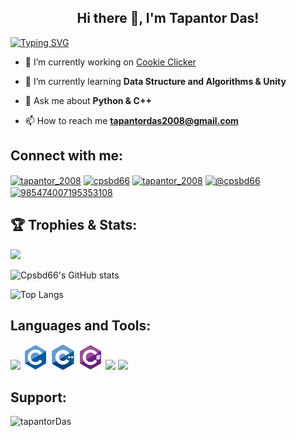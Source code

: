 <h2 align="center">Hi there 👋, I'm Tapantor Das!</h2>

[![Typing SVG](https://readme-typing-svg.demolab.com?font=Fira+Code&size=18&pause=1000&color=3F1DF7&vCenter=true&width=435&lines=Game+Developer+%26+Competitive+Programmer)](https://git.io/typing-svg)


- 🔭 I’m currently working on [Cookie Clicker](https://github.com/cpsbd66/Cookie-Clicker)

- 🌱 I’m currently learning **Data Structure and Algorithms & Unity**

- 💬 Ask me about **Python & C++**

- 📫 How to reach me **tapantordas2008@gmail.com**

<h2 align="left">Connect with me:</h2>
<p align="left">
<a href="https://www.codechef.com/users/cps_bd66" target="blank"><img align="center" src="https://cdn.jsdelivr.net/npm/simple-icons@3.1.0/icons/codechef.svg" alt="tapantor_2008" height="30" width="40" /></a>
<a href="https://codeforces.com/profile/cpsbd66" target="blank"><img align="center" src="https://raw.githubusercontent.com/rahuldkjain/github-profile-readme-generator/master/src/images/icons/Social/codeforces.svg" alt="cpsbd66" height="30" width="40" /></a>
<a href="https://www.leetcode.com/tapantor_2008" target="blank"><img align="center" src="https://raw.githubusercontent.com/rahuldkjain/github-profile-readme-generator/master/src/images/icons/Social/leet-code.svg" alt="tapantor_2008" height="30" width="40" /></a>
<a href="https://www.hackerearth.com/@cpsbd66" target="blank"><img align="center" src="https://raw.githubusercontent.com/rahuldkjain/github-profile-readme-generator/master/src/images/icons/Social/hackerearth.svg" alt="@cpsbd66" height="30" width="40" /></a>
<a href="https://discordapp.com/users//985474007195353108" target="blank"><img align="center" src="https://raw.githubusercontent.com/rahuldkjain/github-profile-readme-generator/master/src/images/icons/Social/discord.svg" alt="985474007195353108" height="30" width="40" /></a>
</p>


<h2 align="left">🏆 Trophies & Stats:</h2>
<img width=800 src="https://github-profile-trophy.vercel.app/?username=cpsbd66&column=9&theme=gruvbox&no-frame=true"/>

![Cpsbd66's GitHub stats](https://github-readme-stats.vercel.app/api?username=cpsbd66&show_icons=true&theme=tokyonight)


![Top Langs](https://github-readme-stats.vercel.app/api/top-langs/?username=cpsbd66&layout=compact)



<h2 align="left">Languages and Tools:</h2>

<code><img height="40" src="https://raw.githubusercontent.com/shinokada/shinokada/master/assets/python.png"></code>
<code><img height="40" src="https://raw.githubusercontent.com/devicons/devicon/master/icons/c/c-original.svg"></code>
<code><img height="40" src="https://raw.githubusercontent.com/devicons/devicon/master/icons/cplusplus/cplusplus-original.svg"></code>
<code><img height="40" src="https://raw.githubusercontent.com/devicons/devicon/master/icons/csharp/csharp-original.svg"></code>
<code><img height="40" src="https://www.vectorlogo.zone/logos/unity3d/unity3d-icon.svg"></code>
<code><img height="40" src="https://raw.githubusercontent.com/shinokada/shinokada/master/assets/visual-studio-code.png"></code>

<h2 align="left">Support:</h3>
<p><a href="https://www.buymeacoffee.com/tapantorDas"> <img align="left" src="https://cdn.buymeacoffee.com/buttons/v2/default-yellow.png" height="50" width="210" alt="tapantorDas" /></a></p>

